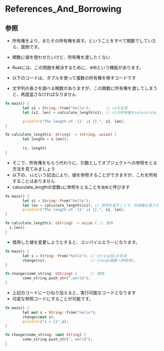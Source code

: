 # References_And_Borrowing

## 参照

+ 所有権をより、またその所有権を戻す。ということをすべて関数でしていたら、面倒です。
+ 関数に値を使わせたいけど、所有権を渡したくない
+ Rustには、この問題を解決するために、`参照`という機能があります。

+ 以下のコードは、タプルを使って複数の所有権を移すコードです
+ 文字列の長さを調べる関数がありますが、この関数に所有権を渡してしまうと、再度返さなければなりません

```rust
fn main() {
        let s1 = String::from("hello");       // s1を生成
        let (s2, len) = calculate_length(s1); // s1の所有権をcaluculate_length()に渡し、s1の所有権と文字列長を取得

        println!("The length of '{}' is {}.", s2, len);
}

fn calculate_length(s: String) -> (String, usize) {
        let length = s.len();
        
        (s, length)
}
```

+ そこで、所有権をもらう代わりに、引数としてオブジェクトへの参照をとる方法を見てみましょう
+ 以下の、`s1`という記法により、値を参照することができますが、これを所有することはありません
+ caluculate_lengthの変数`s`に参照をとることを`借用`と呼びます

```rust
fn main() {
        let s1 = String::from("hello");
        let len = calculate_length(&s1); // 参照を渡すことで、所有権を渡さずに実現できる
        println!("The length of '{}' is {}.", s1, len);
}

fn calculate_length(s: &String) -> usize { // 借用 
  s.len()
}
```

+ 借用した値を変更しようとすると、コンパイルエラーになります。

```rust
fn main() {
        let s = String::from("hello"); // string型sを生成
        change(&s);                    // change関数へ参照渡し
}

fn change(some_string: &String) {      // 借用
        some_string.push_str(",world");
}
```

+ 上記のコードに一ひねり加えると、実行可能なコードとなります
+ 可変な参照コードにすることが可能です。

```rust
fn main() {
        let mut s = String::from("hello");
        change(&mut s);
        println!("s = {}",s);
} 

fn change(some_string: &mut String) {
        some_string.push_str(", world");
}
```

